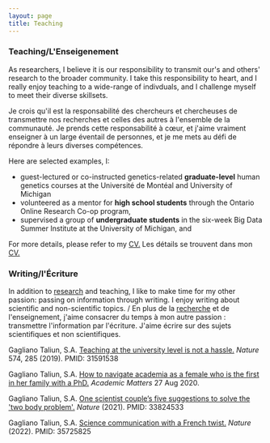```yaml
---
layout: page
title: Teaching 
---
```


### Teaching/L'Enseigenement
As researchers, I believe it is our responsibility to transmit our's and others' research to the broader community.
I take this responsibility to heart, and I really enjoy teaching to a wide-range of indivduals, and I challenge myself to meet their diverse skillsets. 

Je crois qu'il est la responsabilité des chercheurs et chercheuses de transmettre nos recherches et celles des autres à l'ensemble de la communauté.
Je prends cette responsabilité à cœur, et j'aime vraiment enseigner à un large éventail de personnes, et je me mets au défi de répondre à leurs diverses compétences.

Here are selected examples, I: 
* guest-lectured or co-instructed genetics-related <b>graduate-level</b> human genetics courses at the Université de Montéal and University of Michigan
* volunteered as a mentor for <b>high school students</b> through the Ontario Online Research Co-op program, 
* supervised a group of <b>undergraduate students</b> in the six-week Big Data Summer Institute at the University of Michigan, and

For more details, please refer to my <a href="{{site.baseurl}}/public/GaglianoTaliun_CV.pdf"> CV.</a> 
Les détails se trouvent dans mon <a href="{{site.baseurl}}/public/GaglianoTaliun_CV.pdf"> CV.</a>

### Writing/l'Écriture

In addition to <a href="{{site.url}}/research"> research</a> and teaching, I like to make time for my other passion: passing on information through writing. I enjoy writing about scientific and non-scientific topics. / En plus de la <a href="{{site.url}}/research">recherche</a> et de l'enseignement, j'aime consacrer du temps à mon autre passion : transmettre l'information par l'écriture. J'aime écrire sur des sujets scientifiques et non scientifiques.

Gagliano Taliun, S.A. <a href="https://rdcu.be/bTC7V">Teaching at the university level is not a hassle.</a> _Nature_ 574, 285 (2019). PMID: 31591538

Gagliano Taliun, S.A. <a href="https://academicmatters.ca/how-to-navigate-academia-as-a-female-who-is-the-first-in-her-family-with-a-phd/">How to navigate academia as a female who is the first in her family with a PhD.</a> _Academic Matters_ 27 Aug 2020.

Gagliano Taliun, S.A. <a href="https://www.nature.com/articles/d41586-021-00917-z">One scientist couple’s five suggestions to solve the 'two body problem'.</a> _Nature_ (2021). PMID: 33824533

Gagliano Taliun, S.A. <a href="https://www.nature.com/articles/d41586-022-01715-x">Science communication with a French twist.</a> _Nature_ (2022). PMID: 35725825
